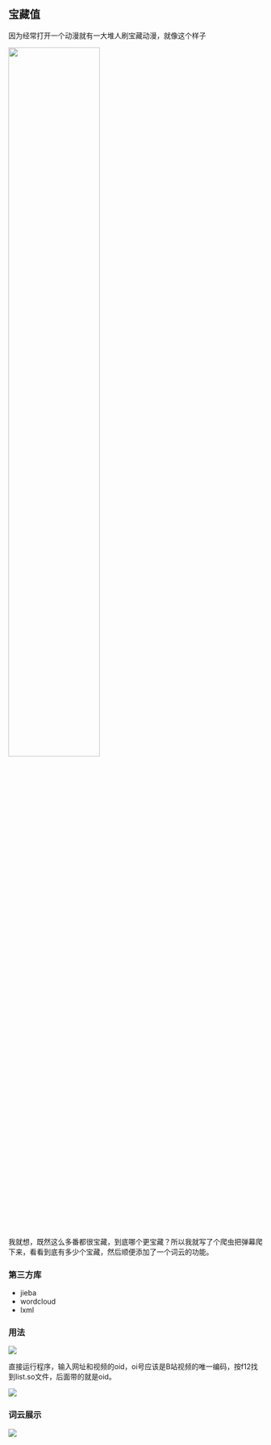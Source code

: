 ## 宝藏值

因为经常打开一个动漫就有一大堆人刷宝藏动漫，就像这个样子

<img src="https://s2.ax1x.com/2020/02/15/1zkung.png" width="60%"/>

我就想，既然这么多番都很宝藏，到底哪个更宝藏？所以我就写了个爬虫把弹幕爬下来，看看到底有多少个宝藏，然后顺便添加了一个词云的功能。

### 第三方库

- jieba
- wordcloud
- lxml

### 用法

<img src="https://s2.ax1x.com/2020/02/15/1zkZ1f.png"/>

直接运行程序，输入网址和视频的oid，oi号应该是B站视频的唯一编码，按f12找到list.so文件，后面带的就是oid。

<img src="https://s2.ax1x.com/2020/02/15/1zkec8.png"/>

### 词云展示

<img src="https://s2.ax1x.com/2020/02/15/1zkmjS.png"/>